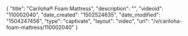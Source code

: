 {
    "title": "Cariloha&reg; Foam Mattress",
    "description": "",
    "videoid": "110002040",
    "date_created": "1502524635",
    "date_modified": "1504247456",
    "type": "captivate",
    "layout": "video",
    "url": "\/v\/cariloha-foam-mattress\/110002040"
}